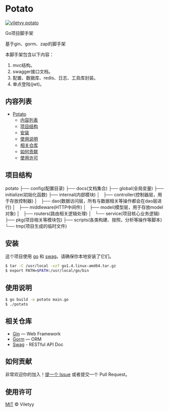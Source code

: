 <!--
 * @Date: 2021-03-21 19:54:57
 * @LastEditors: viletyy
 * @LastEditTime: 2021-06-10 15:14:37
 * @FilePath: /potato/README.md
-->
# Potato

[![viletyy potato](https://img.shields.io/badge/readme%20style-standard-brightgreen.svg?style=flat-square)](https://github.com/viletyy/potato)

Go项目脚手架

基于gin、gorm、zap的脚手架

本脚手架包含以下内容：

1. mvc结构。
2. swagger接口文档。
3. 配置、数据库、redis、日志、工具库封装。
4. 单点登陆(jwt)。

## 内容列表

- [Potato](#potato)
  - [内容列表](#内容列表)
  - [项目结构](#项目结构)
  - [安装](#安装)
  - [使用说明](#使用说明)
  - [相关仓库](#相关仓库)
  - [如何贡献](#如何贡献)
  - [使用许可](#使用许可)

## 项目结构
potato
├── config(配置目录)
├── docs(文档集合)
├── global(全局变量)
├── initialize(初始化函数)
├── internal(内部模块)
│   ├── controller(控制器层，用于存放控制器)
│   ├── dao(数据访问层，所有与数据相关等操作都会在dao层进行)
│   ├── middleware(HTTP中间件)
│   ├── model(模型层，用于存放model对象)
│   ├── routers(路由相关逻辑处理)
│   └── service(项目核心业务逻辑)
├── pkg(项目相关等模块包)
├── scripts(各类构建、按照，分析等操作等脚本)
└── tmp(项目生成的临时文件)


## 安装

这个项目使用 [go](https://golang.org/) 和 [swag](https://github.com/swaggo/swag)。请确保你本地安装了它们。

```sh
$ tar -C /usr/local -xzf go1.4.linux-amd64.tar.gz
$ export PATH=$PATH:/usr/local/go/bin
```

## 使用说明

```sh
$ go build -o potato main.go
$ ./potato
```

## 相关仓库

- [Gin](https://github.com/gin-gonic/gin) — Web Framework
- [Gorm](https://github.com/jinzhu/gorm) — ORM
- [Swag](https://github.com/swaggo/swag) - RESTful API Doc

## 如何贡献

非常欢迎你的加入！[提一个 Issue](https://github.com/viletyy/potato/issues/new) 或者提交一个 Pull Request。


## 使用许可

[MIT](LICENSE) © Viletyy
